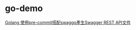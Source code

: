 # go-demo
[Golang 使用pre-commit搭配swaggo產生Swagger REST API文件](https://matthung0807.blogspot.com/2022/01/go-pre-commit-swaggo-generate-swagger-rest-api-docs.html)
